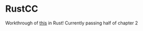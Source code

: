 # RustCC
Workthrough of [this](https://nostarch.com/writing-c-compiler) in Rust! Currently passing half of chapter 2
